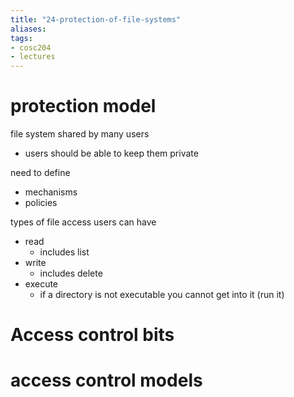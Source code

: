 ```yaml
---
title: "24-protection-of-file-systems"
aliases: 
tags: 
- cosc204
- lectures
---
```


# protection model
file system shared by many users
- users should be able to keep them private

need to define
- mechanisms
- policies

types of file access users can have
- read
	- includes list
- write
	- includes delete	
- execute
	- if a directory is not executable you cannot get into it (run it) 

# Access control bits

# access control models